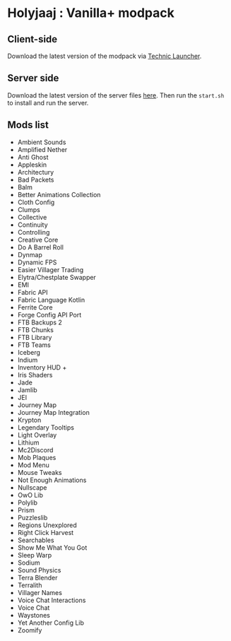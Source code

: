# Holyjaaj : Vanilla+ modpack

## Client-side
Download the latest version of the modpack via [Technic Launcher](https://www.technicpack.net/modpack/holyjaaj.1931807).

## Server side
Download the latest version of the server files [here](https://github.com/Captn138/holyjaaj-vanillaplus-modpack-server/releases/latest/download/server.zip).
Then run the `start.sh` to install and run the server.

## Mods list
- Ambient Sounds
- Amplified Nether
- Anti Ghost
- Appleskin
- Architectury
- Bad Packets
- Balm
- Better Animations Collection
- Cloth Config
- Clumps
- Collective
- Continuity
- Controlling
- Creative Core
- Do A Barrel Roll
- Dynmap
- Dynamic FPS
- Easier Villager Trading
- Elytra/Chestplate Swapper
- EMI
- Fabric API
- Fabric Language Kotlin
- Ferrite Core
- Forge Config API Port
- FTB Backups 2
- FTB Chunks
- FTB Library
- FTB Teams
- Iceberg
- Indium
- Inventory HUD +
- Iris Shaders
- Jade
- Jamlib
- JEI
- Journey Map
- Journey Map Integration
- Krypton
- Legendary Tooltips
- Light Overlay
- Lithium
- Mc2Discord
- Mob Plaques
- Mod Menu
- Mouse Tweaks
- Not Enough Animations
- Nullscape
- OwO Lib
- Polylib
- Prism
- Puzzleslib
- Regions Unexplored
- Right Click Harvest
- Searchables
- Show Me What You Got
- Sleep Warp
- Sodium
- Sound Physics
- Terra Blender
- Terralith
- Villager Names
- Voice Chat Interactions
- Voice Chat
- Waystones
- Yet Another Config Lib
- Zoomify